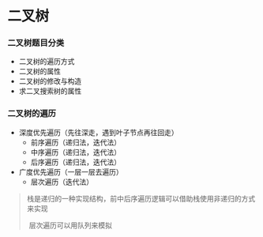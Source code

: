 # 二叉树



### 二叉树题目分类

- 二叉树的遍历方式
- 二叉树的属性
- 二叉树的修改与构造
- 求二叉搜索树的属性



### 二叉树的遍历

- 深度优先遍历（先往深走，遇到叶子节点再往回走）
  - 前序遍历（递归法，迭代法）
  - 中序遍历（递归法，迭代法）
  - 后序遍历（递归法，迭代法）
- 广度优先遍历（一层一层去遍历）
  - 层次遍历（迭代法）



> ​	栈是递归的一种实现结构，前中后序遍历逻辑可以借助栈使用非递归的方式来实现
>
> ​    层次遍历可以用队列来模拟
